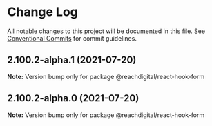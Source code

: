 # Change Log

All notable changes to this project will be documented in this file.
See [Conventional Commits](https://conventionalcommits.org) for commit guidelines.

## 2.100.2-alpha.1 (2021-07-20)

**Note:** Version bump only for package @reachdigital/react-hook-form





## 2.100.2-alpha.0 (2021-07-20)

**Note:** Version bump only for package @reachdigital/react-hook-form
